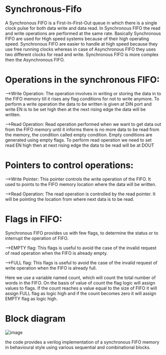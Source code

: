 # Synchronous-Fifo

A Synchronous FIFO is a First-In-First-Out queue in which there is a single clock pulse for both data write and data read. In Synchronous FIFO the read and write operations are performed at the same rate. Basically Synchronous FIFO are used for High speed systems because of their high operating speed. Synchronous FIFO are easier to handle at high speed because they use free running clocks whereas in case of Asynchronous FIFO they uses two different clocks for read and write. Synchronous FIFO is more complex then the Asynchronous FIFO.

# Operations in the synchronous FIFO:

-->Write Operation: The operation involves in writing or storing the data in to the FIFO memory till it rises any flag conditions for not to write anymore.
To perform a write operation the data to be written is given at DIN port and write EN is to be set high then at the next rising edge the data will be written.

-->Read Operation: Read operation performed when we want to get data out from the FIFO memory until it informs there is no more data to be read from the memory, the condition called empty condition. Empty conditions are generated using empty flags.
To perform read operation we need to set read EN high then at next rising edge the data to be read will be at DOUT
 
# Pointers to control operations:

-->Write Pointer: This pointer controls the write operation of the FIFO. It used to points to the FIFO memory location where the data will be written.

-->Read Operation: The read operation is controlled by the read pointer. It will be pointing the location from where next data is to be read.

# Flags in FIFO:

Synchronous FIFO provides us with few flags, to determine the status or to interrupt the operation of FIFO.
  
-->EMPTY flag: This flags is useful to avoid the case of the invalid request of read operation when the FIFO is already empty.

-->FULL flag: This flags is useful to avoid the case of the invalid request of write operation when the FIFO is already full.

Here we use a variable named count, which will count the total number of words in the FIFO. On the basis of value of count the flag logic will assign values to flags. If the count reaches a value equal to the size of FIFO it will assign FULL flag as logic high and if the count becomes zero it will assign EMPTY flag as logic high.

# Block diagram
![image](https://github.com/Anvitatadepalli/Synchronous-Fifo/assets/98482161/71a4f2ed-9c7b-4d05-9ace-48303bca76a6)

the code provides a verilog implementation of a synchronous FIFO memory in behavioural style using various sequential and combinational blocks.
